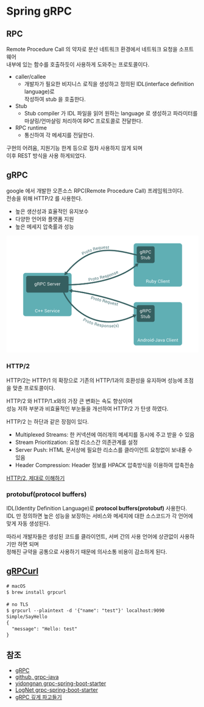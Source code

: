 # Spring gRPC

## RPC

Remote Procedure Call 의 약자로 분산 네트워크 환경에서 네트워크 요청을 소프트웨어  
내부에 있는 함수를 호출하듯이 사용하게 도와주는 프로토콜이다.

- caller/callee
  - 개발자가 필요한 비지니스 로직을 생성하고 정의된 IDL(interface definition language)로  
    작성하여 stub 을 호출한다.
- Stub
  - Stub compiler 가 IDL 파일을 읽어 원하는 language 로 생성하고 파라미터를  
    마샬링/언마샬링 처리하여 RPC 프로토콜로 전달한다.
- RPC runtime
  - 통신하여 각 메세지를 전달한다.

구현의 어려움, 지원기능 한계 등으로 점차 사용하지 않게 되며  
이후 REST 방식을 사용 하게되었다.

## gRPC

google 에서 개발한 오픈소스 RPC(Remote Procedure Call) 프레임워크이다.  
전송을 위해 HTTP/2 를 사용한다.

- 높은 생산성과 효율적인 유지보수
- 다양한 언어와 플랫폼 지원
- 높은 메세지 압축률과 성능

![01.png](_images/01.png)

### HTTP/2

HTTP/2는 HTTP/1 의 확장으로 기존의 HTTP/1과의 호환성을 유지하며 성능에 초점을 맞춘 프로토콜이다.

HTTP/2 와 HTTP/1.x와의 가장 큰 변화는 속도 향상이며  
성능 저하 부분과 비효율적인 부눈들을 개선하여 HTTP/2 가 탄생 하였다.

HTTP/2 는 하단과 같은 장점이 있다.

- Multiplexed Streams: 한 커넥션에 여러개의 메세지를 동시에 주고 받을 수 있음
- Stream Prioritization: 요청 리소스간 의존관계를 설정
- Server Push: HTML 문서상에 필요한 리소스를 클라이언트 요청없이 보내줄 수 있음
- Header Compression: Header 정보를 HPACK 압축방식을 이용하여 압축전송

[HTTP/2, 제대로 이해하기](https://gngsn.tistory.com/99)

### protobuf(protocol buffers)

IDL(Identity Definition Language)로 **protocol buffers(protobuf)** 사용한다.  
IDL 만 정의하면 높은 성능을 보장하는 서비스와 메세지에 대한 소스코드가 각 언어에 맞게 자동 생성된다.  

따라서 개발자들은 생성된 코드를 클라이언트, 서버 간의 사용 언어에 상관없이 사용하기만 하면 되며   
정해진 규약을 공통으로 사용하기 때문에 의사소통 비용이 감소하게 된다.

## [gRPCurl](https://github.com/fullstorydev/grpcurl)

```shell
# macOS
$ brew install grpcurl

# no TLS
$ grpcurl --plaintext -d '{"name": "test"}' localhost:9090 Simple/SayHello
{
  "message": "Hello: test"
}
```

## 참조

- [gRPC](https://grpc.io/)
- [github, grpc-java](https://github.com/grpc/grpc-java)
- [yidongnan grpc-spring-boot-starter](https://github.com/yidongnan/grpc-spring-boot-starter)
- [LogNet grpc-spring-boot-starter](https://github.com/LogNet/grpc-spring-boot-starter)
- [gRPC 깊게 파고들기](https://medium.com/naver-cloud-platform/nbp-%EA%B8%B0%EC%88%A0-%EA%B2%BD%ED%97%98-%EC%8B%9C%EB%8C%80%EC%9D%98-%ED%9D%90%EB%A6%84-grpc-%EA%B9%8A%EA%B2%8C-%ED%8C%8C%EA%B3%A0%EB%93%A4%EA%B8%B0-1-39e97cb3460)
